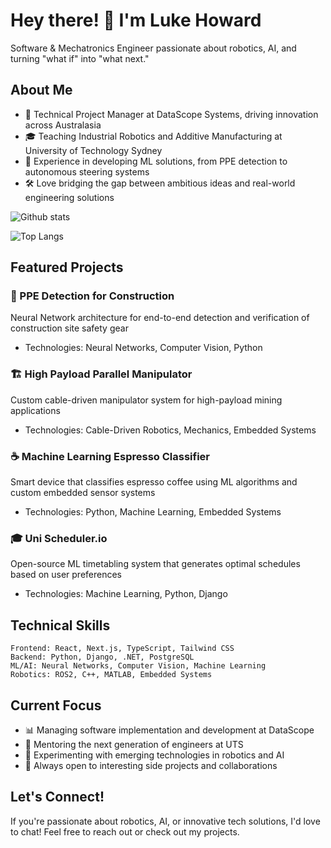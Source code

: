 # Hey there! 👋 I'm Luke Howard

Software & Mechatronics Engineer passionate about robotics, AI, and turning "what if" into "what next."

## About Me
- 🚀 Technical Project Manager at DataScope Systems, driving innovation across Australasia
- 🎓 Teaching Industrial Robotics and Additive Manufacturing at University of Technology Sydney
- 🤖 Experience in developing ML solutions, from PPE detection to autonomous steering systems
- 🛠️ Love bridging the gap between ambitious ideas and real-world engineering solutions

![Github stats](https://github-readme-stats.vercel.app/api?username=gldkhoward&theme=default&count_private=true&show_icons=false&hide_title=false&include_all_commits=false)

![Top Langs](https://github-readme-stats.vercel.app/api/top-langs/?username=gldkhoward&layout=compact&hide=Matlab,C,javascript,html,LabVIEW,ProLog,objective-c,M,OpenEdge%20ABL,Batchfile,Perl,Roff,Jupyter%20Notebook,TCL,TLA,CSS,c%23,Makefile,Tex,GLSL,qmake,M4,scilab&langs_count=8&hide_title=false&theme=default&show_icons=true&include_all_commits=false)
## Featured Projects

### 🦺 PPE Detection for Construction
Neural Network architecture for end-to-end detection and verification of construction site safety gear
- Technologies: Neural Networks, Computer Vision, Python

### 🏗️ High Payload Parallel Manipulator
Custom cable-driven manipulator system for high-payload mining applications
- Technologies: Cable-Driven Robotics, Mechanics, Embedded Systems

### ☕ Machine Learning Espresso Classifier
Smart device that classifies espresso coffee using ML algorithms and custom embedded sensor systems
- Technologies: Python, Machine Learning, Embedded Systems

### 🎓 Uni Scheduler.io
Open-source ML timetabling system that generates optimal schedules based on user preferences
- Technologies: Machine Learning, Python, Django

## Technical Skills
```
Frontend: React, Next.js, TypeScript, Tailwind CSS
Backend: Python, Django, .NET, PostgreSQL
ML/AI: Neural Networks, Computer Vision, Machine Learning
Robotics: ROS2, C++, MATLAB, Embedded Systems
```

## Current Focus
- 📊 Managing software implementation and development at DataScope
- 🤝 Mentoring the next generation of engineers at UTS
- 🔬 Experimenting with emerging technologies in robotics and AI
- 🌟 Always open to interesting side projects and collaborations

## Let's Connect!
If you're passionate about robotics, AI, or innovative tech solutions, I'd love to chat! Feel free to reach out or check out my projects.
<!--
**gldkhoward/gldkhoward** is a ✨ _special_ ✨ repository because its `README.md` (this file) appears on your GitHub profile.

Here are some ideas to get you started:

- 🔭 I’m currently working on ...
- 🌱 I’m currently learning ...
- 👯 I’m looking to collaborate on ...
- 🤔 I’m looking for help with ...
- 💬 Ask me about ...
- 📫 How to reach me: ...
- 😄 Pronouns: ...
- ⚡ Fun fact: ...
-->
